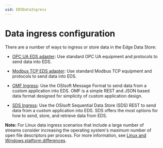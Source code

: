```yaml
---
uid: EDSDataIngress
---
```


# Data ingress configuration

There are a number of ways to ingress or store data in the Edge Data Store:

- [OPC UA EDS adapter](xref:opcUaOverview): Use standard OPC UA equipment and protocols to send data into EDS.

- [Modbus TCP EDS adapter](xref:modbusOverview): Use standard Modbus TCP equipment and protocols to send data into EDS.

- [OMF Ingress](xref:omfOverview): Use the OSIsoft Message Format to send data from a custom application into EDS. OMF is a simple REST and JSON based data format designed for simplicity of custom application design.

- [SDS Ingress](xref:sdsWritingDataApi): Use the OSIsoft Sequential Data Store (SDS) REST to send data from a custom application into EDS. SDS offers the most options for how to send, store, and retrieve data from EDS.

**Note:** For Linux data ingress scenarios that include a large number of streams consider increasing the operating system's maximum number of open file descriptors per process. For more information, see [Linux and Windows platform differences](xref:linuxWindows).
